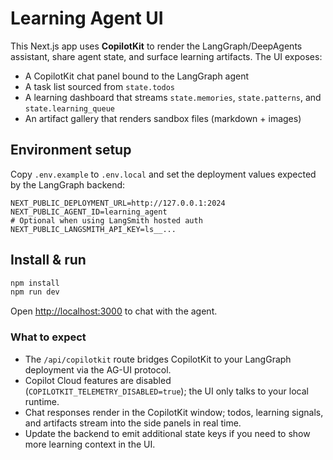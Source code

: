# Learning Agent UI

This Next.js app uses **CopilotKit** to render the LangGraph/DeepAgents assistant, share agent state, and surface learning artifacts. The UI exposes:

- A CopilotKit chat panel bound to the LangGraph agent
- A task list sourced from `state.todos`
- A learning dashboard that streams `state.memories`, `state.patterns`, and `state.learning_queue`
- An artifact gallery that renders sandbox files (markdown + images)

## Environment setup

Copy `.env.example` to `.env.local` and set the deployment values expected by the LangGraph backend:

```env
NEXT_PUBLIC_DEPLOYMENT_URL=http://127.0.0.1:2024
NEXT_PUBLIC_AGENT_ID=learning_agent
# Optional when using LangSmith hosted auth
NEXT_PUBLIC_LANGSMITH_API_KEY=ls__...
```

## Install & run

```bash
npm install
npm run dev
```

Open [http://localhost:3000](http://localhost:3000) to chat with the agent.

### What to expect

- The `/api/copilotkit` route bridges CopilotKit to your LangGraph deployment via the AG-UI protocol.
- Copilot Cloud features are disabled (`COPILOTKIT_TELEMETRY_DISABLED=true`); the UI only talks to your local runtime.
- Chat responses render in the CopilotKit window; todos, learning signals, and artifacts stream into the side panels in real time.
- Update the backend to emit additional state keys if you need to show more learning context in the UI.
